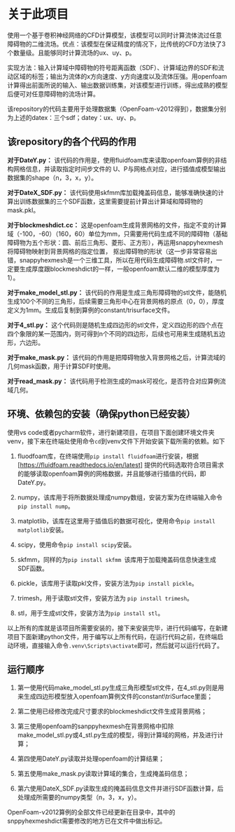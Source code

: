 # __关于此项目__

使用一个基于卷积神经网络的CFD计算模型，该模型可以同时计算流体流过任意障碍物的二维流场。优点：该模型在保证精度的情况下，比传统的CFD方法快了3个数量级。且能够同时计算流场的ux、uy、p。  

 实现方法：输入计算域中障碍物的符号距离函数（SDF）、计算域边界的SDF和流动区域的标签；输出为流体的x方向速度、y方向速度以及流体压强。用openfoam计算得出前面所说的输入、输出数据训练集，对该模型进行训练，得出成熟的模型后便可对任意障碍物的流场计算。

该repository的代码主要用于处理数据集（OpenFoam-v2012得到），数据集分别为上述的datex：三个sdf；datey：ux、uy、p。

## **该repository的各个代码的作用** 

**对于DateY.py：** 该代码的作用是，使用fluidfoam库来读取openfoam算例的非结构网格信息，并读取指定时间步文件的 U、P与网格点对应，进行插值成模型输出数据集的shape（n，3，x，y）。

**对于DateX_SDF.py：** 该代码使用skfmm库加载掩盖码信息，能够准确快速的计算出训练数据集的三个SDF函数，这里需要提前计算出计算域和障碍物的mask.pkl。

**对于blockmeshdict.cc：** 这是openfoam生成背景网格的文件，指定不变的计算域（-100，-60）（160，60）单位为mm，只需要用代码生成不同的障碍物（基础障碍物为五个形状：圆、前后三角形、菱形、正方形），再运用snappyhexmesh将障碍物映射到背景网格的指定位置， 抠出障碍物的形状（这一步非常容易出错，snappyhexmesh是一个三维工具，所以在用代码生成障碍物.stl文件时，一定要生成厚度跟blockmeshdict的一样，一般openfoam默认二维的模型厚度为1）。

**对于make_model_stl.py：** 该代码的作用是生成三角形障碍物的stl文件，能随机生成100个不同的三角形，后续需要三角形中心在背景网格的原点（0，0），厚度定义为1mm。生成后复制到算例的constant/trisurface文件。

**对于4_stl.py：** 这个代码则是随机生成四边形的stl文件，定义四边形的四个点在四个象限的某一范围内，则可得到n个不同的四边形，后续也可用来生成随机五边形，六边形。

**对于make_mask.py：** 该代码的作用是把障碍物放入背景网格之后，计算流域的几何mask函数，用于计算SDF时使用。

**对于read_mask.py：** 该代码用于检测生成的mask可视化，是否符合对应算例流域几何。

## **环境、依赖包的安装（确保python已经安装）** 

使用vs code或者pycharm软件，进行新建项目，在项目下面创建环境文件夹venv，接下来在终端处使用命令`cd`到venv文件下开始安装下载所需的依赖。如下

1. fluodfoam库，在终端使用`pip install fluidfoam`进行安装，根据 [https://fluidfoam.readthedocs.io/en/latest] 提供的代码选取符合项目需求的能够读取openfoam算例的网格数据，并且能够进行插值的代码，即DateY.py。

2. numpy，该库用于将所数据处理成numpy数组，安装方案为在终端输入命令`pip install nump`。 

3. matplotlib，该库在这里用于插值后的数据可视化，使用命令`pip install matplotlib`安装。

4.  scipy，使用命令`pip install scipy`安装。 

5. skfmm，同样的为`pip install skfmm `该库用于加载掩盖码信息快速生成SDF函数。

6. pickle，该库用于读取pkl文件，安装方法为`pip install pickle`。

7. trimesh，用于读取stl文件，安装方法为 `pip install trimesh`。

8. stl，用于生成stl文件，安装方法为`pip install stl`。

以上所有的库就是该项目所需要安装的，接下来安装完毕，进行代码编写，在新建项目下面新建python文件，用于编写以上所有代码，在运行代码之前，在终端启动环境，直接输入命令`.venv\Scripts\activate`即可，然后就可以运行代码了。

## **运行顺序** 

1. 第一使用代码make_model_stl.py生成三角形模型stl文件，在4_stl.py则是用来生成四边形模型放入openfoam算例文件的constant\triSurface里面；

2. 第二使用已经修改完成尺寸要求的blockmeshdict文件生成背景网格；

3. 第三使用openfoam的sanppyhexmesh在背景网格中扣除make_model_stl.py或4_stl.py生成的模型，得到计算域的网格，并及进行计算；

4. 第四使用DateY.py读取并处理openfoam的计算结果；

5. 第五使用make_mask.py读取计算域的集合，生成掩盖码信息；

6. 第六使用DateX_SDF.py读取生成的掩盖码信息文件并进行SDF函数计算，后处理成所需要的numpy类型（n，3，x，y）。

OpenFoam-v2012算例的全部文件已经更新在目录中，其中的snppyhexmeshdict需要修改的地方已在文件中做出标记。
